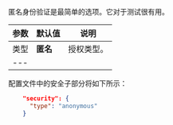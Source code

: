 匿名身份验证是最简单的选项。它对于测试很有用。


|**参数**|**默认值**|**说明**|
|:-|:-|-
| 类型               | **匿名**                      | 授权类型。      |
|---

配置文件中的安全子部分将如下所示：

```json
    "security": {
      "type": "anonymous"
    }
```